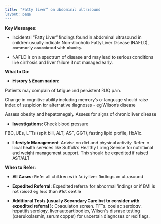 ```yaml
---
title: "Fatty liver” on abdominal ultrasound
layout: page
---
```


**Key Messages:**
- Incidental “Fatty Liver” findings found in abdominal ultrasound in children usually indicate Non-Alcoholic Fatty Liver Disease (NAFLD), commonly associated with obesity.

- NAFLD is on a spectrum of disease and may lead to serious conditions like cirrhosis and liver failure if not managed early.

**What to Do:**
- **History & Examination:** 

Patients may complain of fatigue and persistent RUQ pain. 

Change in cognitive ability including memory’s or language should raise index of suspicion for alternative diagnoses - eg Wilson’s disease

Assess obesity and hepatomegaly.  Assess for signs of chronic liver disease 

- **Investigations:** 
Check blood pressure 

FBC, UEs, LFTs (split bili, ALT, AST, GGT), fasting lipid profile, HbA1c.

- **Lifestyle Management:** Advise on diet and physical activity. Refer to local health services like Suffolk’s Healthy Living Service for nutritional and weight management support.  This should be expedited if raised AST/ALT

**When to Refer:**
- **All Cases:** Refer all children with fatty liver findings on ultrasound
- **Expedited Referral:** Expedited referral for abnormal findings or if BMI is not raised eg less than 91st centile

- **Additional Tests (usually Secondary Care but to consider with expedited referral ):** Coagulation screen, TFTs, coeliac serology, hepatitis serology, liver autoantibodies, Wilson's disease testing (caeruloplasmin, serum copper) for uncertain diagnoses or red flags.